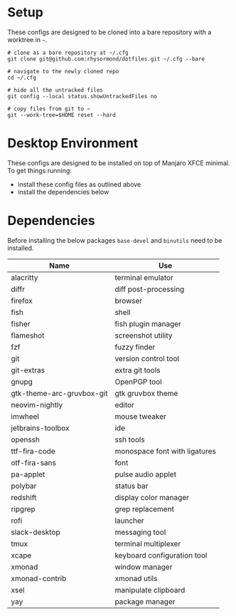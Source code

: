 # Setup

These configs are designed to be cloned into a bare repository with a worktree in `~`.

```fish
# clone as a bare repository at ~/.cfg
git clone git@github.com:rhysormond/dotfiles.git ~/.cfg --bare

# navigate to the newly cloned repo
cd ~/.cfg

# hide all the untracked files
git config --local status.showUntrackedFiles no

# copy files from git to ~
git --work-tree=$HOME reset --hard
```

# Desktop Environment

These configs are designed to be installed on top of Manjaro XFCE minimal.
To get things running:
 - install these config files as outlined above
 - install the dependencies below

# Dependencies

Before installing the below packages `base-devel` and `binutils` need to be installed.

| Name                      | Use                            |
| ------------------------- | ------------------------------ |
| alacritty                 | terminal emulator              |
| diffr                     | diff post-processing           |
| firefox                   | browser                        |
| fish                      | shell                          |
| fisher                    | fish plugin manager            |
| flameshot                 | screenshot utility             |
| fzf                       | fuzzy finder                   |
| git                       | version control tool           |
| git-extras                | extra git tools                |
| gnupg                     | OpenPGP tool                   |
| gtk-theme-arc-gruvbox-git | gtk gruvbox theme              |
| neovim-nightly            | editor                         |
| imwheel                   | mouse tweaker                  |
| jetbrains-toolbox         | ide                            |
| openssh                   | ssh tools                      |
| ttf-fira-code             | monospace font with ligatures  |
| otf-fira-sans             | font                           |
| pa-applet                 | pulse audio applet             |
| polybar                   | status bar                     |
| redshift                  | display color manager          |
| ripgrep                   | grep replacement               |
| rofi                      | launcher                       |
| slack-desktop             | messaging tool                 |
| tmux                      | terminal multiplexer           |
| xcape                     | keyboard configuration tool    |
| xmonad                    | window manager                 |
| xmonad-contrib            | xmonad utils                   |
| xsel                      | manipulate clipboard           |
| yay                       | package manager                |

